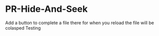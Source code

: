 # PR-Hide-And-Seek
Add a button to complete a file there for when you reload the file will be colasped
Testing
